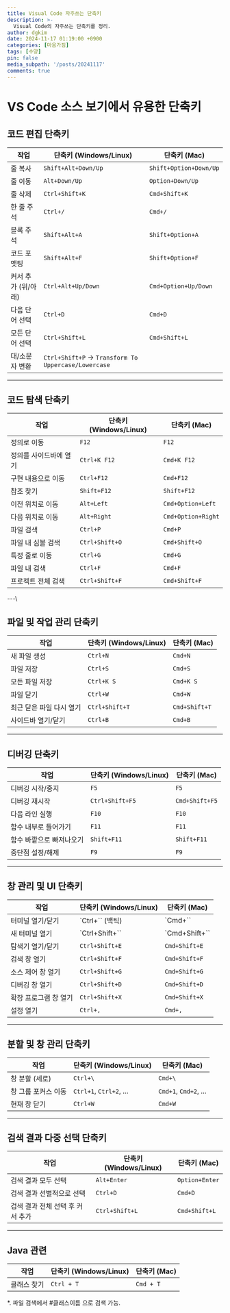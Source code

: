 ```yaml
---
title: Visual Code 자주쓰는 단축키
description: >-
  Visual Code의 자주쓰는 단축키를 정리.
author: dgkim
date: 2024-11-17 01:19:00 +0900
categories: [마음가짐]
tags: [수양]
pin: false
media_subpath: '/posts/20241117'
comments: true
---
```


# VS Code 소스 보기에서 유용한 단축키

## 코드 편집 단축키

| 작업           | 단축키 (Windows/Linux)                                 | 단축키 (Mac)              |
| ------------ | --------------------------------------------------- | ---------------------- |
| 줄 복사         | `Shift+Alt+Down/Up`                                 | `Shift+Option+Down/Up` |
| 줄 이동         | `Alt+Down/Up`                                       | `Option+Down/Up`       |
| 줄 삭제         | `Ctrl+Shift+K`                                      | `Cmd+Shift+K`          |
| 한 줄 주석       | `Ctrl+/`                                            | `Cmd+/`                |
| 블록 주석        | `Shift+Alt+A`                                       | `Shift+Option+A`       |
| 코드 포맷팅       | `Shift+Alt+F`                                       | `Shift+Option+F`       |
| 커서 추가 (위/아래) | `Ctrl+Alt+Up/Down`                                  | `Cmd+Option+Up/Down`   |
| 다음 단어 선택     | `Ctrl+D`                                            | `Cmd+D`                |
| 모든 단어 선택     | `Ctrl+Shift+L`                                      | `Cmd+Shift+L`          |
| 대/소문자 변환     | `Ctrl+Shift+P` → `Transform To Uppercase/Lowercase` |                        |

---

## 코드 탐색 단축키

| 작업           | 단축키 (Windows/Linux) | 단축키 (Mac)          |
| ------------ | ------------------- | ------------------ |
| 정의로 이동       | `F12`               | `F12`              |
| 정의를 사이드바에 열기 | `Ctrl+K F12`        | `Cmd+K F12`        |
| 구현 내용으로 이동   | `Ctrl+F12`          | `Cmd+F12`          |
| 참조 찾기        | `Shift+F12`         | `Shift+F12`        |
| 이전 위치로 이동    | `Alt+Left`          | `Cmd+Option+Left`  |
| 다음 위치로 이동    | `Alt+Right`         | `Cmd+Option+Right` |
| 파일 검색        | `Ctrl+P`            | `Cmd+P`            |
| 파일 내 심볼 검색   | `Ctrl+Shift+O`      | `Cmd+Shift+O`      |
| 특정 줄로 이동     | `Ctrl+G`            | `Cmd+G`            |
| 파일 내 검색      | `Ctrl+F`            | `Cmd+F`            |
| 프로젝트 전체 검색   | `Ctrl+Shift+F`      | `Cmd+Shift+F`      |

---\

## 파일 및 작업 관리 단축키

| 작업             | 단축키 (Windows/Linux) | 단축키 (Mac)     |
| -------------- | ------------------- | ------------- |
| 새 파일 생성        | `Ctrl+N`            | `Cmd+N`       |
| 파일 저장          | `Ctrl+S`            | `Cmd+S`       |
| 모든 파일 저장       | `Ctrl+K S`          | `Cmd+K S`     |
| 파일 닫기          | `Ctrl+W`            | `Cmd+W`       |
| 최근 닫은 파일 다시 열기 | `Ctrl+Shift+T`      | `Cmd+Shift+T` |
| 사이드바 열기/닫기     | `Ctrl+B`            | `Cmd+B`       |

---

## 디버깅 단축키

| 작업            | 단축키 (Windows/Linux) | 단축키 (Mac)      |
| ------------- | ------------------- | -------------- |
| 디버깅 시작/중지     | `F5`                | `F5`           |
| 디버깅 재시작       | `Ctrl+Shift+F5`     | `Cmd+Shift+F5` |
| 다음 라인 실행      | `F10`               | `F10`          |
| 함수 내부로 들어가기   | `F11`               | `F11`          |
| 함수 바깥으로 빠져나오기 | `Shift+F11`         | `Shift+F11`    |
| 중단점 설정/해제     | `F9`                | `F9`           |

---

## 창 관리 및 UI 단축키

| 작업           | 단축키 (Windows/Linux) | 단축키 (Mac)        |
| ------------ | ------------------- | ---------------- |
| 터미널 열기/닫기    | \`Ctrl+\`\` (백틱)    | \`Cmd+\`\`       |
| 새 터미널 열기     | \`Ctrl+Shift+\`\`   | \`Cmd+Shift+\`\` |
| 탐색기 열기/닫기    | `Ctrl+Shift+E`      | `Cmd+Shift+E`    |
| 검색 창 열기      | `Ctrl+Shift+F`      | `Cmd+Shift+F`    |
| 소스 제어 창 열기   | `Ctrl+Shift+G`      | `Cmd+Shift+G`    |
| 디버깅 창 열기     | `Ctrl+Shift+D`      | `Cmd+Shift+D`    |
| 확장 프로그램 창 열기 | `Ctrl+Shift+X`      | `Cmd+Shift+X`    |
| 설정 열기        | `Ctrl+,`            | `Cmd+,`          |

---

## 분할 및 창 관리 단축키

| 작업          | 단축키 (Windows/Linux)     | 단축키 (Mac)             |
| ----------- | ----------------------- | --------------------- |
| 창 분할 (세로)   | `Ctrl+\`                | `Cmd+\`               |
| 창 그룹 포커스 이동 | `Ctrl+1`, `Ctrl+2`, ... | `Cmd+1`, `Cmd+2`, ... |
| 현재 창 닫기     | `Ctrl+W`                | `Cmd+W`               |

---

## 검색 결과 다중 선택 단축키

| 작업                         | 단축키 (Windows/Linux)    | 단축키 (Mac)            |
|------------------------------|---------------------------|-------------------------|
| 검색 결과 모두 선택          | `Alt+Enter`              | `Option+Enter`         |
| 검색 결과 선별적으로 선택     | `Ctrl+D`                 | `Cmd+D`                |
| 검색 결과 전체 선택 후 커서 추가 | `Ctrl+Shift+L`           | `Cmd+Shift+L`          |

---

## Java 관련

| 작업                         | 단축키 (Windows/Linux)    | 단축키 (Mac)            |
|------------------------------|---------------------------|-------------------------|
| 클래스 찾기                   | `Ctrl + T`                | `Cmd + T`             |

*. 파일 검색에서 #클래스이름 으로 검색 가능.
